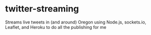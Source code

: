 # twitter-streaming
Streams live tweets in (and around) Oregon using Node.js, sockets.io, Leaflet, and Heroku to do all the publishing for me
